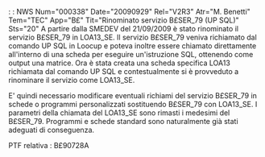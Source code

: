  :  : NWS Num="000338" Date="20090929" Rel="V2R3" Atr="M. Benetti" Tem="TEC" App="B£" Tit="Rinominato servizio B£SER_79 (UP SQL)" Sts="20"
A partire dalla SMEDEV del 21/09/2009 è stato rinominato il servizio B£SER_79 in LOA13_SE.
Il servizio B£SER_79 veniva richiamato dal comando UP SQL in Loocup e poteva inoltre essere chiamato direttamente all'interno di una scheda per eseguire un'istruzione SQL, ottenendo come output una matrice.
Ora è stata creata una scheda specifica LOA13 richiamata dal comando UP SQL e contestualmente si è provveduto a rinominare il servizio come LOA13_SE.

E' quindi necessario modificare eventuali richiami del servizio B£SER_79 in schede o programmi personalizzati sostituendo B£SER_79 con LOA13_SE.
I parametri della chiamata del LOA13_SE sono rimasti i medesimi del B£SER_79.
Programmi e schede standard sono naturalmente già stati adeguati di conseguenza.

PTF relativa :  B£90728A
